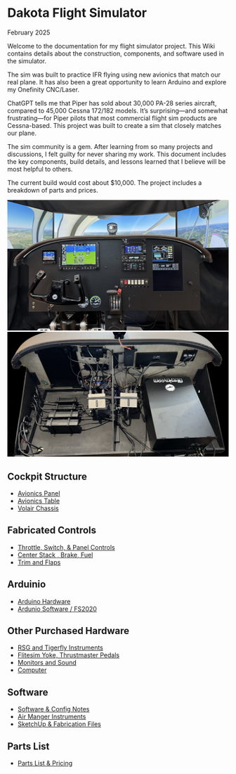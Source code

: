 # Dakota Flight Simulator

February 2025

Welcome to the documentation for my flight simulator project. This Wiki contains details about the construction, components, and software used in the simulator.

The sim was built to practice IFR flying using new avionics that match our real plane. It has also been a great opportunity to learn Arduino and explore my Onefinity CNC/Laser.

ChatGPT tells me that Piper has sold about 30,000 PA-28 series aircraft, compared to 45,000 Cessna 172/182 models. It’s surprising—and somewhat frustrating—for Piper pilots that most commercial flight sim products are Cessna-based. This project was built to create a sim that closely matches our plane.

The sim community is a gem.  After learning from so many projects and discussions, I felt guilty for never sharing my work.  This document includes the key components, build details, and lessons learned that I believe will be most helpful to others.

The current build would cost about $10,000. The project includes a breakdown of parts and prices.

![Dakota Sim](images/dakota-sim-photo.jpg)
![Back of Panel](images/table-back.jpeg)

## Cockpit Structure
- [Avionics Panel](Panel.md)
- [Avionics Table](Table.md)
- [Volair Chassis](Chassis.md)
  
## Fabricated Controls
- [Throttle, Switch, & Panel Controls](Panel-Controls.md)
- [Center Stack , Brake, Fuel](Center-Controls.md)
- [Trim and Flaps](Trim-flaps.md)

## Arduinio
- [Arduino Hardware](Arduino.md)
- [Ardunio Software / FS2020](Arduino-sw.md)
  
## Other Purchased Hardware
- [RSG and Tigerfly Instruments](Instruments.md)
- [Flitesim Yoke, Thrustmaster Pedals](Yoke-pedals.md)
- [Monitors and Sound](Displays.md)
- [Computer](Computer.md)

## Software
- [Software & Config Notes](Software.md)
- [Air Manger Instruments](AirManager.md)
- [SketchUp & Fabrication Files](SketchUp-Fabrication-Files)

## Parts List
- [Parts List & Pricing](Parts-Price.md)
